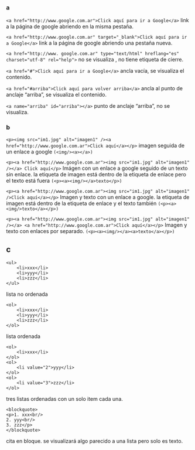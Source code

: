 ### a
`<a href="http://www.google.com.ar">Click aquí para ir a Google</a>`
link a la página de google abriendo en la misma pestaña.

`<a href="http://www.google.com.ar" target="_blank">Click aquí para ir a Google</a>`
link a la página de google abriendo una pestaña nueva.

`<a href="http://www. google.com.ar" type="text/html" hreflang="es" charset="utf-8" rel="help">`
no se visualiza , no tiene etiqueta de cierre.

`<a href="#">Click aquí para ir a Google</a>`
ancla vacía, se visualiza el contenido.

`<a href="#arriba">Click aquí para volver arriba</a>`
ancla al punto de anclaje “arriba”, se visualiza el contenido.

`<a name="arriba" id="arriba"></a>`
punto de anclaje “arriba”, no se visualiza.

### b
`<p><img src="im1.jpg" alt="imagen1" /><a href="http://www.google.com.ar">Click aquí</a></p>`
imagen seguida de un enlace a google `(<img/><a></a>)`

`<p><a href="http://www.google.com.ar"><img src="im1.jpg" alt="imagen1" /></a> Click aquí</p>`
Imágen con un enlace a google seguido de un texto sin enlace. la etiqueta de imagen está dentro de la etiqueta de enlace pero el texto está fuera `(<p><a><img/></a>texto</p>)`

`<p><a href="http://www.google.com.ar"><img src="im1.jpg" alt="imagen1" />Click aquí</a></p>`
Imagen y texto con un enlace a google. la etiqueta de imagen está dentro de la etiqueta de enlace y el texto también `(<p><a><img/>texto</a></p>)`

`<p><a href="http://www.google.com.ar"><img src="im1.jpg" alt="imagen1" /></a> <a href="http://www.google.com.ar">Click aquí</a></p>`
Imagen y texto con enlaces por separado. `(<p><a><img/></a><a>texto</a></p>)`

## c
```
<ul>
    <li>xxx</li>
    <li>yyy</li>
    <li>zzz</li>
</ul>
```
lista no ordenada
```
<ol>
    <li>xxx</li>
    <li>yyy</li>
    <li>zzz</li>
</ol>
```
lista ordenada
```
<ol>
    <li>xxx</li>
</ol>
<ol>
    <li value="2">yyy</li>
</ol>
<ol>
    <li value="3">zzz</li>
</ol>
```
tres listas ordenadas con un solo item cada una.
```
<blockquote>
<p>1. xxx<br/>
2. yyy<br/>
3. zzz</p>
</blockquote>
```
cita en bloque. se visualizará algo parecido a una lista pero solo es texto.

